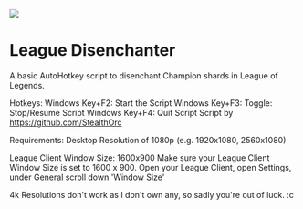 <p align="left"><img src="League_Disenchanter.ico"></p>

# League Disenchanter

A basic AutoHotkey script to disenchant Champion shards in League of Legends.

Hotkeys:
Windows Key+F2: Start the Script
Windows Key+F3: Toggle: Stop/Resume Script
Windows Key+F4: Quit Script
Script by https://github.com/StealthOrc

Requirements:
Desktop Resolution of 1080p (e.g. 1920x1080, 2560x1080)

League Client Window Size: 1600x900
Make sure your League Client Window Size is set to 1600 x 900.
Open your League Client, open Settings, under General scroll down 'Window Size'


4k Resolutions don't work as I don't own any, so sadly you're out of luck. :c